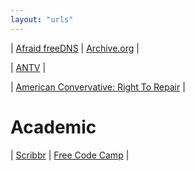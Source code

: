 ```yaml
---
layout: "urls"
---
```


| [Afraid freeDNS](https://freedns.afraid.org/) | [Archive.org](https://archive.org/) |

| [ANTV](https://visionplus.okezone.com/play/12-antv) |

| [American Convervative: Right To Repair](https://www.theamericanconservative.com/articles/david-vs-goliath-and-the-right-to-repair/) |

# Academic

| [Scribbr](https://www.youtube.com/c/Scribbr-us) | [Free Code Camp](https://www.youtube.com/c/Freecodecamp) |



